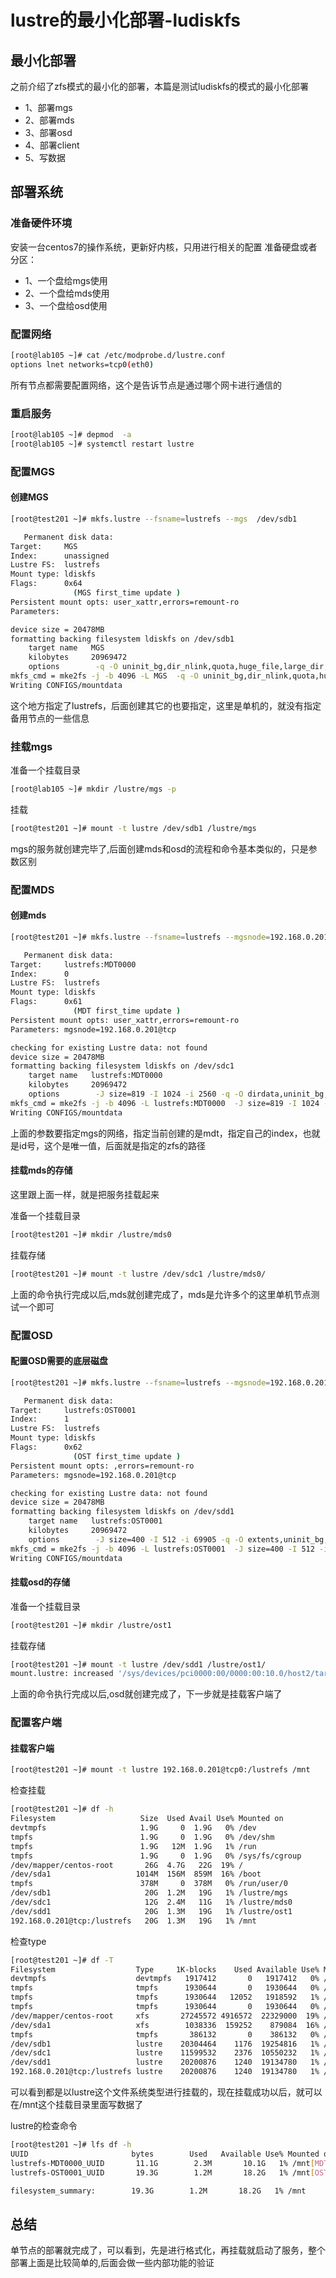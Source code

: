 # lustre的最小化部署-ludiskfs

## 最小化部署

之前介绍了zfs模式的最小化的部署，本篇是测试ludiskfs的模式的最小化部署

- 1、部署mgs
- 2、部署mds
- 3、部署osd
- 4、部署client
- 5、写数据

## 部署系统

### 准备硬件环境
安装一台centos7的操作系统，更新好内核，只用进行相关的配置
准备硬盘或者分区：

- 1、一个盘给mgs使用
- 2、一个盘给mds使用
- 3、一个盘给osd使用

### 配置网络
```bash
[root@lab105 ~]# cat /etc/modprobe.d/lustre.conf 
options lnet networks=tcp0(eth0)
```
所有节点都需要配置网络，这个是告诉节点是通过哪个网卡进行通信的

### 重启服务
```bash
[root@lab105 ~]# depmod  -a
[root@lab105 ~]# systemctl restart lustre
```

### 配置MGS

#### 创建MGS
```bash
[root@test201 ~]# mkfs.lustre --fsname=lustrefs --mgs  /dev/sdb1

   Permanent disk data:
Target:     MGS
Index:      unassigned
Lustre FS:  lustrefs
Mount type: ldiskfs
Flags:      0x64
              (MGS first_time update )
Persistent mount opts: user_xattr,errors=remount-ro
Parameters:

device size = 20478MB
formatting backing filesystem ldiskfs on /dev/sdb1
	target name   MGS
	kilobytes     20969472
	options        -q -O uninit_bg,dir_nlink,quota,huge_file,large_dir,flex_bg -E lazy_journal_init -F
mkfs_cmd = mke2fs -j -b 4096 -L MGS  -q -O uninit_bg,dir_nlink,quota,huge_file,large_dir,flex_bg -E lazy_journal_init -F /dev/sdb1 20969472k
Writing CONFIGS/mountdata
```

这个地方指定了lustrefs，后面创建其它的也要指定，这里是单机的，就没有指定备用节点的一些信息

### 挂载mgs

准备一个挂载目录
```bash
[root@lab105 ~]# mkdir /lustre/mgs -p
```
挂载
```bash
[root@test201 ~]# mount -t lustre /dev/sdb1 /lustre/mgs
```
mgs的服务就创建完毕了,后面创建mds和osd的流程和命令基本类似的，只是参数区别

### 配置MDS
#### 创建mds
```bash
[root@test201 ~]# mkfs.lustre --fsname=lustrefs --mgsnode=192.168.0.201@tcp0  --mdt --index=0  /dev/sdc1

   Permanent disk data:
Target:     lustrefs:MDT0000
Index:      0
Lustre FS:  lustrefs
Mount type: ldiskfs
Flags:      0x61
              (MDT first_time update )
Persistent mount opts: user_xattr,errors=remount-ro
Parameters: mgsnode=192.168.0.201@tcp

checking for existing Lustre data: not found
device size = 20478MB
formatting backing filesystem ldiskfs on /dev/sdc1
	target name   lustrefs:MDT0000
	kilobytes     20969472
	options        -J size=819 -I 1024 -i 2560 -q -O dirdata,uninit_bg,^extents,dir_nlink,quota,huge_file,large_dir,flex_bg -E lazy_journal_init -F
mkfs_cmd = mke2fs -j -b 4096 -L lustrefs:MDT0000  -J size=819 -I 1024 -i 2560 -q -O dirdata,uninit_bg,^extents,dir_nlink,quota,huge_file,large_dir,flex_bg -E lazy_journal_init -F /dev/sdc1 20969472k
Writing CONFIGS/mountdata
```

上面的参数要指定mgs的网络，指定当前创建的是mdt，指定自己的index，也就是id号，这个是唯一值，后面就是指定的zfs的路径

#### 挂载mds的存储
这里跟上面一样，就是把服务挂载起来

准备一个挂载目录
```bash
[root@test201 ~]# mkdir /lustre/mds0
```
挂载存储
```bash
[root@test201 ~]# mount -t lustre /dev/sdc1 /lustre/mds0/
```
上面的命令执行完成以后,mds就创建完成了，mds是允许多个的这里单机节点测试一个即可

### 配置OSD
#### 配置OSD需要的底层磁盘
```bash
[root@test201 ~]# mkfs.lustre --fsname=lustrefs --mgsnode=192.168.0.201@tcp0  --ost  --index=1 /dev/sdd1

   Permanent disk data:
Target:     lustrefs:OST0001
Index:      1
Lustre FS:  lustrefs
Mount type: ldiskfs
Flags:      0x62
              (OST first_time update )
Persistent mount opts: ,errors=remount-ro
Parameters: mgsnode=192.168.0.201@tcp

checking for existing Lustre data: not found
device size = 20478MB
formatting backing filesystem ldiskfs on /dev/sdd1
	target name   lustrefs:OST0001
	kilobytes     20969472
	options        -J size=400 -I 512 -i 69905 -q -O extents,uninit_bg,dir_nlink,quota,huge_file,large_dir,flex_bg -G 256 -E resize="4290772992",lazy_journal_init -F
mkfs_cmd = mke2fs -j -b 4096 -L lustrefs:OST0001  -J size=400 -I 512 -i 69905 -q -O extents,uninit_bg,dir_nlink,quota,huge_file,large_dir,flex_bg -G 256 -E resize="4290772992",lazy_journal_init -F /dev/sdd1 20969472k
Writing CONFIGS/mountdata
```

#### 挂载osd的存储
准备一个挂载目录
```bash
[root@test201 ~]# mkdir /lustre/ost1
```
挂载存储
```bash
[root@test201 ~]# mount -t lustre /dev/sdd1 /lustre/ost1/
mount.lustre: increased '/sys/devices/pci0000:00/0000:00:10.0/host2/target2:0:3/2:0:3:0/block/sdd/queue/max_sectors_kb' from 512 to 4096
```
上面的命令执行完成以后,osd就创建完成了，下一步就是挂载客户端了

### 配置客户端
#### 挂载客户端
```bash
[root@test201 ~]# mount -t lustre 192.168.0.201@tcp0:/lustrefs /mnt
```

检查挂载
```bash
[root@test201 ~]# df -h
Filesystem                   Size  Used Avail Use% Mounted on
devtmpfs                     1.9G     0  1.9G   0% /dev
tmpfs                        1.9G     0  1.9G   0% /dev/shm
tmpfs                        1.9G   12M  1.9G   1% /run
tmpfs                        1.9G     0  1.9G   0% /sys/fs/cgroup
/dev/mapper/centos-root       26G  4.7G   22G  19% /
/dev/sda1                   1014M  156M  859M  16% /boot
tmpfs                        378M     0  378M   0% /run/user/0
/dev/sdb1                     20G  1.2M   19G   1% /lustre/mgs
/dev/sdc1                     12G  2.4M   11G   1% /lustre/mds0
/dev/sdd1                     20G  1.3M   19G   1% /lustre/ost1
192.168.0.201@tcp:/lustrefs   20G  1.3M   19G   1% /mnt
```
检查type
```bash
[root@test201 ~]# df -T
Filesystem                  Type     1K-blocks    Used Available Use% Mounted on
devtmpfs                    devtmpfs   1917412       0   1917412   0% /dev
tmpfs                       tmpfs      1930644       0   1930644   0% /dev/shm
tmpfs                       tmpfs      1930644   12052   1918592   1% /run
tmpfs                       tmpfs      1930644       0   1930644   0% /sys/fs/cgroup
/dev/mapper/centos-root     xfs       27245572 4916572  22329000  19% /
/dev/sda1                   xfs        1038336  159252    879084  16% /boot
tmpfs                       tmpfs       386132       0    386132   0% /run/user/0
/dev/sdb1                   lustre    20304464    1176  19254816   1% /lustre/mgs
/dev/sdc1                   lustre    11599532    2376  10550232   1% /lustre/mds0
/dev/sdd1                   lustre    20200876    1240  19134780   1% /lustre/ost1
192.168.0.201@tcp:/lustrefs lustre    20200876    1240  19134780   1% /mnt
```
可以看到都是以lustre这个文件系统类型进行挂载的，现在挂载成功以后，就可以在/mnt这个挂载目录里面写数据了

lustre的检查命令
```bash
[root@test201 ~]# lfs df -h
UUID                       bytes        Used   Available Use% Mounted on
lustrefs-MDT0000_UUID       11.1G        2.3M       10.1G   1% /mnt[MDT:0]
lustrefs-OST0001_UUID       19.3G        1.2M       18.2G   1% /mnt[OST:1]

filesystem_summary:        19.3G        1.2M       18.2G   1% /mnt
```

## 总结
单节点的部署就完成了，可以看到，先是进行格式化，再挂载就启动了服务，整个部署上面是比较简单的,后面会做一些内部功能的验证
